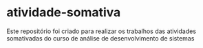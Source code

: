 # atividade-somativa
Este repositório foi criado para realizar os trabalhos das atividades somativadas do curso de análise de desenvolvimento de sistemas 
